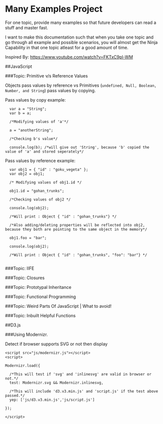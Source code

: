 # Many Examples Project

For one topic, provide many examples so that future developers can read a stuff and master fast.

I want to make this documentation such that when you take one topic and go through all example and possible scenarios, you will almost get the Ninja Capability in that one topic atleast for a good amount of time.

Inspired By: https://www.youtube.com/watch?v=FKTxC9pl-WM

##JavaScript

###Topic: Primitive v/s Reference Values

Objects pass values by reference vs Primitives (```undefined, Null, Boolean, Number, and String```) pass values by copying.

Pass values by copy example:

```
  var a = "String";
  var b = a;
  
  /*Modifying values of 'a'*/
  
  a = "anotherString";
  
  /*Checking b's value*/
  
  console.log(b); /*will give out 'String', because 'b' copied the value of 'a' and stored seperately*/
```

Pass values by reference example:

``` 
  var obj1 = { "id" : "goku_vegeta" };
  var obj2 = obj1;
  
  /* Modifying values of obj1.id */
  
  obj1.id = "gohan_trunks";
  
  /*Checking values of obj2 */
  
  console.log(obj2);
  
  /*Will print : Object { "id" : "gohan_trunks"} */
  
  /*Also adding/deleting properties will be reflected into obj2, because they both are pointing to the same object in the memory*/
  
  obj1.foo = "bar";
  
  console.log(obj2);
  
  /*Will print : Object { "id" : "gohan_trunks", "foo": "bar"} */
  
```

###Topic: IIFE

###Topic: Closures

###Topic: Prototypal Inheritance

###Topic: Functional Programming

###Topic: Weird Parts Of JavaScript | What to avoid!

###Topic: Inbuilt Helpful Functions

##D3.js

###Using Modernizr.

Detect if browser supports SVG or not then display

```
<script src="js/modernizr.js"></script>
<script>

Modernizr.load({

  /*This will test if 'svg' and 'inlinesvg' are valid in browser or not.*/
  test: Modernizr.svg && Modernizr.inlinesvg,
  
  /*This will include 'd3.v3.min.js' and 'script.js' if the test above passed.*/
  yep: ['js/d3.v3.min.js','js/script.js']
  
});

</script>
```
